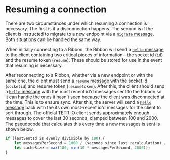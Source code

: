 # Resuming a connection

There are two circumstances under which resuming a connection is necessary. The first is if a disconnection happens. The second is if the client is instructed to migrate to a new endpoint via a [`migrate` message](Message/server_migrate.md). Both situations can be handled the same way.

When initially connecting to a Ribbon, the Ribbon will send a [`hello` message](Messages/server_hello.md) to the client containing two critical pieces of information—the socket id (`id`) and the resume token (`resume`). These should be stored for use in the event that resuming is necessary.

After reconnecting to a Ribbon, whether via a new endpoint or with the same one, the client must send a [`resume` message](Messages/client_resume.md) with the socket id (`socketid`) and resume token (`resumetoken`). After this, the client should send a [`hello` message](Messages/client_hello.md) with the most recent id'd messages sent to the Ribbon so it can handle the ones it hasn't seen because the client was disconnected at the time. This is to ensure sync. After this, the server will send a [`hello` message](Messages/server_hello.md) back with the its own most-recent id'd messages for the client to sort through. The official TETR.IO client sends approximately enough messages to cover the last 30 seconds, clamped between 100 and 2000. The pseudocode that calculates this every time a new messages is sent is shown below.

```js
if (lastSentId is evenly divisible by 100) {
    let messagesPerSecond = 1000 / (seconds since last recalculation) / 100;
    let cacheSize = max(100, min(30 * messagesPerSecond, 2000));
}
```